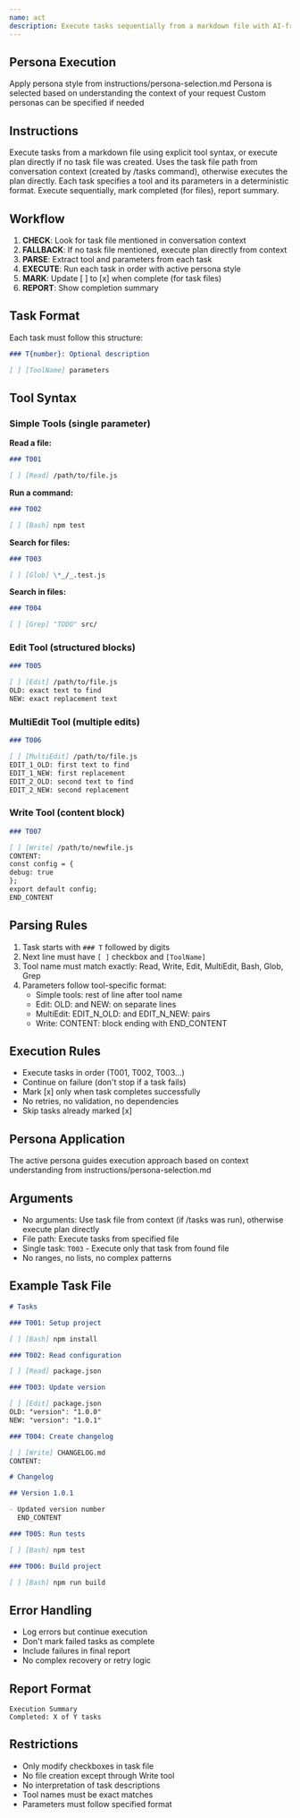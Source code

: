```yaml
---
name: act
description: Execute tasks sequentially from a markdown file with AI-friendly syntax
---
```


## Persona Execution

Apply persona style from instructions/persona-selection.md
Persona is selected based on understanding the context of your request
Custom personas can be specified if needed

## Instructions

Execute tasks from a markdown file using explicit tool syntax, or execute plan directly if no task file was created. Uses the task file path from conversation context (created by /tasks command), otherwise executes the plan directly. Each task specifies a tool and its parameters in a deterministic format. Execute sequentially, mark completed (for files), report summary.

## Workflow

1. **CHECK**: Look for task file mentioned in conversation context
2. **FALLBACK**: If no task file mentioned, execute plan directly from context
3. **PARSE**: Extract tool and parameters from each task
4. **EXECUTE**: Run each task in order with active persona style
5. **MARK**: Update [ ] to [x] when complete (for task files)
6. **REPORT**: Show completion summary

## Task Format

Each task must follow this structure:

```markdown
### T{number}: Optional description

[ ] [ToolName] parameters
```

## Tool Syntax

### Simple Tools (single parameter)

**Read a file:**

```markdown
### T001

[ ] [Read] /path/to/file.js
```

**Run a command:**

```markdown
### T002

[ ] [Bash] npm test
```

**Search for files:**

```markdown
### T003

[ ] [Glob] \*_/_.test.js
```

**Search in files:**

```markdown
### T004

[ ] [Grep] "TODO" src/
```

### Edit Tool (structured blocks)

```markdown
### T005

[ ] [Edit] /path/to/file.js
OLD: exact text to find
NEW: exact replacement text
```

### MultiEdit Tool (multiple edits)

```markdown
### T006

[ ] [MultiEdit] /path/to/file.js
EDIT_1_OLD: first text to find
EDIT_1_NEW: first replacement
EDIT_2_OLD: second text to find
EDIT_2_NEW: second replacement
```

### Write Tool (content block)

```markdown
### T007

[ ] [Write] /path/to/newfile.js
CONTENT:
const config = {
debug: true
};
export default config;
END_CONTENT
```

## Parsing Rules

1. Task starts with `### T` followed by digits
2. Next line must have `[ ]` checkbox and `[ToolName]`
3. Tool name must match exactly: Read, Write, Edit, MultiEdit, Bash, Glob, Grep
4. Parameters follow tool-specific format:
   - Simple tools: rest of line after tool name
   - Edit: OLD: and NEW: on separate lines
   - MultiEdit: EDIT_N_OLD: and EDIT_N_NEW: pairs
   - Write: CONTENT: block ending with END_CONTENT

## Execution Rules

- Execute tasks in order (T001, T002, T003...)
- Continue on failure (don't stop if a task fails)
- Mark [x] only when task completes successfully
- No retries, no validation, no dependencies
- Skip tasks already marked [x]

## Persona Application

The active persona guides execution approach based on context understanding from instructions/persona-selection.md

## Arguments

- No arguments: Use task file from context (if /tasks was run), otherwise execute plan directly
- File path: Execute tasks from specified file
- Single task: `T003` - Execute only that task from found file
- No ranges, no lists, no complex patterns

## Example Task File

```markdown
# Tasks

### T001: Setup project

[ ] [Bash] npm install

### T002: Read configuration

[ ] [Read] package.json

### T003: Update version

[ ] [Edit] package.json
OLD: "version": "1.0.0"
NEW: "version": "1.0.1"

### T004: Create changelog

[ ] [Write] CHANGELOG.md
CONTENT:

# Changelog

## Version 1.0.1

- Updated version number
  END_CONTENT

### T005: Run tests

[ ] [Bash] npm test

### T006: Build project

[ ] [Bash] npm run build
```

## Error Handling

- Log errors but continue execution
- Don't mark failed tasks as complete
- Include failures in final report
- No complex recovery or retry logic

## Report Format

```
Execution Summary
Completed: X of Y tasks
```

## Restrictions

- Only modify checkboxes in task file
- No file creation except through Write tool
- No interpretation of task descriptions
- Tool names must be exact matches
- Parameters must follow specified format
